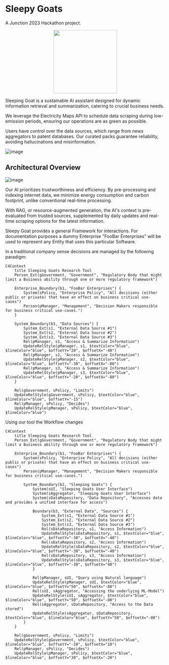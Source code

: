 # Sleepy Goats

A Junction 2023 Hackathon project.

<p align="center">
  <img width="200" height="200" src="https://github.com/Sleeping-Goats/main/assets/38818382/9f5937ae-8ea2-4242-8a3c-18aec65eb451">
</p>

Sleeping Goat is a sustainable AI assistant designed for dynamic information retrieval and summarization, catering to crucial business needs.

We leverage the Electricity Maps API to schedule data scraping during low-emission periods, ensuring our operations are as green as possible.

Users have control over the data sources, which range from news aggregators to patent databases. Our curated packs guarantee reliability, avoiding hallucinations and misinformation.

![image](https://github.com/Sleeping-Goats/main/assets/38818382/6392a724-1674-481e-8260-cc311e811d09)


## Architectural Overview

![image](https://github.com/Sleeping-Goats/main/assets/38818382/738425f0-9ab4-4f57-ba23-2d089e98efb4)

Our AI prioritizes trustworthiness and efficiency. By pre-processing and indexing internet data, we minimize energy consumption and carbon footprint, unlike conventional real-time processing.

With RAG, or resource-augmented generation, the AI's context is pre-evaluated from trusted sources, supplemented by daily updates and real-time scraping options for the latest information.

Sleepy Goat provides a general Framework for interactions.
For documentation purposes a dummy Enterprise "FooBar Enterprises" will be used to represent
any Entity that uses this particular Software.

In a traditional company sense decisions are managed by the following paradigm:

```mermaid
C4Context
    title Sleeping Goats Research Tool
    Person_Ext(gGovernment, "Government", "Regulatory Body that might limit a Business ability through one or more regulatory framework")

    Enterprise_Boundary(b1, "FooBar Enterprises") {
        System(sPolicy, "Enterprise Policy", "All decisions (either public or private) that have an effect on business critical use-cases")
        Person(pManager, "Management", "Decision Makers responsible for business critical use-cases.")
    }

    System_Boundary(b3, "Data Sources") {
        System_Ext(s1, "External Data Source #1")
        System_Ext(s2, "External Data Source #2")
        System_Ext(s3, "External Data Source #3")
        Rel(pManager, s1, "Access & Summarize Information")
        UpdateRelStyle(pManager, s1, $textColor="blue", $lineColor="blue", $offsetY="20", $offsetX="-40")
        Rel(pManager, s2, "Access & Summarize Information")
        UpdateRelStyle(pManager, s2, $textColor="blue", $lineColor="blue", $offsetY="-30", $offsetX="-80")
        Rel(pManager, s3, "Access & Summarize Information")
        UpdateRelStyle(pManager, s3, $textColor="blue", $lineColor="blue", $offsetY="-20", $offsetX="-80")
    }

    Rel(gGovernment, sPolicy, "Limits")
    UpdateRelStyle(gGovernment, sPolicy, $textColor="blue", $lineColor="blue", $offsetY="-15")
    Rel(pManager, sPolicy, "Decides")
    UpdateRelStyle(pManager, sPolicy, $textColor="blue", $lineColor="blue")

```

Using our tool the Workflow changes

```mermaid
C4Context
    title Sleeping Goats Research Tool
    Person_Ext(gGovernment, "Government", "Regulatory Body that might limit a Business ability through one or more regulatory framework")

    Enterprise_Boundary(b1, "FooBar Enterprises") {
        System(sPolicy, "Enterprise Policy", "All decisions (either public or private) that have an effect on business critical use-cases")
        Person(pManager, "Management", "Decision Makers responsible for business critical use-cases.")

        System_Boundary(b2, "Sleeping Goats") {
            System(sUI, "Sleeping Goats User Interface")
            System(sAggregator, "Sleeping Goats User Interface")
            System(sDataRepository, "Data Repository", "Accesses data and provides a unified interface for access")

            Boundary(b3, "External Data", "Sources") {
                System_Ext(s1, "External Data Source #1")
                System_Ext(s2, "External Data Source #2")
                System_Ext(s3, "External Data Source #3")
                Rel(sDataRepository, s1, "Access Information")
                UpdateRelStyle(sDataRepository, s1, $textColor="blue", $lineColor="blue", $offsetY="-30", $offsetX="-40")
                Rel(sDataRepository, s2, "Access Information")
                UpdateRelStyle(sDataRepository, s2, $textColor="blue", $lineColor="blue", $offsetY="-30", $offsetX="-40")
                Rel(sDataRepository, s3, "Access Information")
                UpdateRelStyle(sDataRepository, s3, $textColor="blue", $lineColor="blue", $offsetY="-30", $offsetX="40")
            }

            Rel(pManager, sUI, "Query using Natural language")
            UpdateRelStyle(pManager, sUI, $textColor="blue", $lineColor="blue", $offsetY="50", $offsetX="-80")
            Rel(sUI, sAggregator, "Accessing the underlying ML-Model")
            UpdateRelStyle(sUI, sAggregator, $textColor="blue", $lineColor="blue", $offsetY="50", $offsetX="-80")
            Rel(sAggregator, sDataRepository, "Access to the Data stored")
            UpdateRelStyle(sAggregator, sDataRepository, $textColor="blue", $lineColor="blue", $offsetY="50", $offsetX="-80")
        }
    }

    Rel(gGovernment, sPolicy, "Limits")
    UpdateRelStyle(gGovernment, sPolicy, $textColor="blue", $lineColor="blue", $offsetY="-20", $offsetX="10")
    Rel(pManager, sPolicy, "Decides")
    UpdateRelStyle(pManager, sPolicy, $textColor="blue", $lineColor="blue", $offsetY="30", $offsetX="-20")
```

